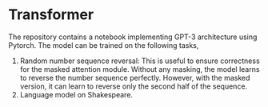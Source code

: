 # Transformer

The repository contains a notebook implementing GPT-3 architecture using Pytorch. The model can be trained on the following tasks,

1. Random number sequence reversal: This is useful to ensure correctness for the masked attention module. Without any masking, the model learns to reverse the number sequence perfectly. However, with the masked version, it can learn to reverse only the second half of the sequence.
2. Language model on Shakespeare. 
